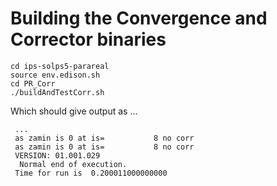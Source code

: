 # Building the Convergence and Corrector binaries
```
cd ips-solps5-parareal
source env.edison.sh
cd PR_Corr
./buildAndTestCorr.sh
```
Which should give output as ...
```
 ... 
 as zamin is 0 at is=           8 no corr
 as zamin is 0 at is=           8 no corr
 VERSION: 01.001.029
  Normal end of execution.
 Time for run is  0.200011000000000
```
